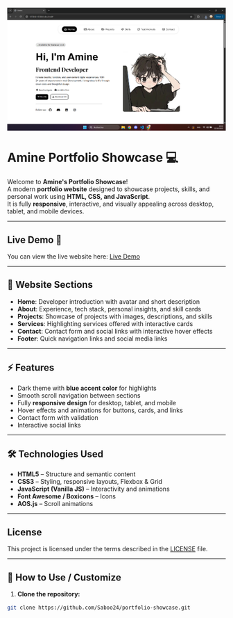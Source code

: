 ![Logo](cp.png)

# Amine Portfolio Showcase 💻

Welcome to **Amine's Portfolio Showcase**!  
A modern **portfolio website** designed to showcase projects, skills, and personal work using **HTML, CSS, and JavaScript**.  
It is fully **responsive**, interactive, and visually appealing across desktop, tablet, and mobile devices.

---

## Live Demo 🚀

You can view the live website here: [Live Demo](https://stalwart-baklava-8ed433.netlify.app/)

---

## 🌟 Website Sections

- **Home**: Developer introduction with avatar and short description  
- **About**: Experience, tech stack, personal insights, and skill cards  
- **Projects**: Showcase of projects with images, descriptions, and skills  
- **Services**: Highlighting services offered with interactive cards  
- **Contact**: Contact form and social links with interactive hover effects  
- **Footer**: Quick navigation links and social media links

---

## ⚡ Features

- Dark theme with **blue accent color** for highlights  
- Smooth scroll navigation between sections  
- Fully **responsive design** for desktop, tablet, and mobile  
- Hover effects and animations for buttons, cards, and links  
- Contact form with validation  
- Interactive social links  

---

## 🛠 Technologies Used

- **HTML5** – Structure and semantic content  
- **CSS3** – Styling, responsive layouts, Flexbox & Grid  
- **JavaScript (Vanilla JS)** – Interactivity and animations  
- **Font Awesome / Boxicons** – Icons  
- **AOS.js** – Scroll animations  

---

## License

This project is licensed under the terms described in the [LICENSE](LICENSE) file.

---

## 🚀 How to Use / Customize

1. **Clone the repository:**

```bash
git clone https://github.com/Saboo24/portfolio-showcase.git
